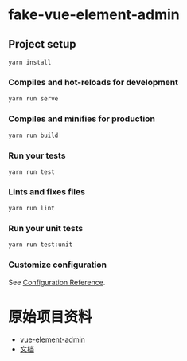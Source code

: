 # fake-vue-element-admin

## Project setup

```
yarn install
```

### Compiles and hot-reloads for development

```
yarn run serve
```

### Compiles and minifies for production

```
yarn run build
```

### Run your tests

```
yarn run test
```

### Lints and fixes files

```
yarn run lint
```

### Run your unit tests

```
yarn run test:unit
```

### Customize configuration

See [Configuration Reference](https://cli.vuejs.org/config/).

# 原始项目资料

- [vue-element-admin](https://github.com/PanJiaChen/vue-element-admin)
- [文档](https://panjiachen.github.io/vue-element-admin-site/zh/)
